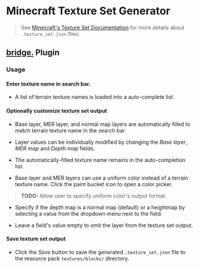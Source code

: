 # Minecraft Texture Set Generator

> See [Minecraft's Texture Set Documentation](https://help.minecraft.net/hc/en-us/articles/360051308931-Minecraft-Texture-Set-Documentation) for more details about `.texture_set.json` files.

## [bridge.](https://bridge-core.github.io/) Plugin

### Usage

#### Enter texture name in search bar.

-   A list of terrain texture names is loaded into a auto-complete list.

#### Optionally customize texture set output

-   Base layer, MER layer, and normal map layers are automatically filled to match terrain texture name in the search bar.

-   Layer values can be individually modified by changing the _Base layer_, _MER map_ and _Depth map_ fields.

-   The automatically-filled texture name remains in the auto-completion list.

-   Base layer and MER layers can use a uniform color instead of a terrain texture name. Click the paint bucket icon to open a color picker.

> **TODO:**
> Allow user to specify uniform color's output format.

-   Specify if the depth map is a normal map (default) or a heightmap by selecting a value from the dropdown menu next to the field.

-   Leave a field's value empty to omit the layer from the texture set output.

#### Save texture set output

-   Click the _Save_ button to save the generated `.texture_set.json` file to the resource pack `textures/blocks/` directory.
